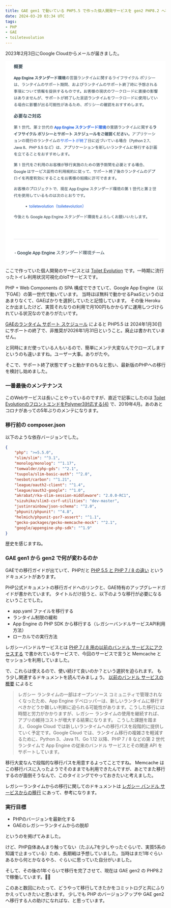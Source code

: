 ```yaml
---
title: GAE gen1 で動いている PHP5.5 で作った個人開発サービスを gen2 PHP8.2 へ移行した1年記 〜 その 1
date: 2024-03-20 03:34 UTC
tags: 
- PHP
- GAE
- toiletevolution
---
```


2023年2月3日にGoogle Cloudからメールが届きました。

![](/images/blog/gae-gen1-support-mail.png)

ここで作っていた個人開発のサービスとは [Toilet Evolution](https://toiletevolution.space/#/about) です。一時期に流行ったトイレ利用状況可視化のIoTサービスです。

PHP + Web Components の SPA 構成でできていて、Google App Engine（以下GAE）の第一世代で動いています。
当時ほぼ無料で動かせるPaaSというのはあまりなくて、GAEばかりを選択していたと記憶しています。
その後 Heroku とか出ましたけど、実質それなりの利用で月100円もかからずに運用しつづけられている状況なのでありがたいです。

[GAEのランタイム サポート スケジュール](https://cloud.google.com/appengine/docs/standard/lifecycle/support-schedule?hl=ja) によると PHP5.5 は 2024年1月30日にサポートの終了で、非推奨が2026年1月31日ということ。廃止は書かれていません。

と同時にまだ使っている人もいるので、簡単にメンテ大変なんでクローズしますというのも違いますね。ユーザー大事。ありがたや。

そこで、サポート終了状態でずっと動かすのもなと思い、最新版のPHPへの移行を検討し始めました。

### 一番最後のメンテナンス

このWebサービスは長いことやっているのですが、直近で記事にしたのは [Toilet EvolutionのフロントエンドをPolymer3対応する(4)](/2019/04/28/toilet-evolution-polymer3-vol4.html) で、2019年4月。あのあとコロナがあっての5年ぶりのメンテになります。

### 移行前の composer.json

以下のような依存バージョンでした。

```json
{
    "php": ">=5.5.0",
    "slim/slim": "^3.1",
    "monolog/monolog": "^1.17",
    "tomwalder/php-gds": "^2.1",
    "tuupola/slim-basic-auth": "^2.0",
    "nesbot/carbon": "^1.21",
    "league/oauth2-client": "^1.4",
    "league/oauth2-google": "^1.0",
    "akrabat/rka-slim-session-middleware": "2.0.0-RC1",
    "sizuhiko/slim3-csrf-utilities": "dev-master",
    "justinrainbow/json-schema": "^2.0",
    "phpunit/phpunit": "^4.8",
    "helmich/phpunit-psr7-assert": "^1.1",
    "gecko-packages/gecko-memcache-mock": "^2.1",
    "google/appengine-php-sdk": "^1.9"    
}
```

歴史を感じますね。

### GAE gen1 から gen2 で何が変わるのか

GAEでの移行ガイドが出ていて、PHPだと [PHP 5.5 と PHP 7 / 8 の違い](https://cloud.google.com/appengine/migration-center/standard/migrate-to-second-gen/php-differences?hl=ja) というドキュメントがあります。

PHP公式ドキュメントの移行ガイドへのリンクと、GAE特有のアップグレードガイドが書かれています。
タイトルだけ拾うと、以下のような移行が必要になるということでした。

- app.yaml ファイルを移行する
- ランタイム制限の緩和
- App Engine の PHP SDK から移行する（レガシーバンドルサービスAPI利用方法）
- ローカルでの実行方法

レガシーバンドルサービスとは [PHP 7 / 8 用の以前のバンドル サービスにアクセスする](https://cloud.google.com/appengine/docs/standard/php-gen2/services/access?hl=ja) で書かれているサービスで、今回のサービスで言うと Memcache とセッションを利用していました。

で、これらは使えるので、使い続けて良いのか？という選択を迫られます。
もう少し関連するドキュメントを読んでみましょう。
[以前のバンドル サービスの概要](https://cloud.google.com/appengine/docs/standard/bundled-services-overview?hl=ja) によると

> レガシー ランタイムの一部はオープンソース コミュニティで管理されなくなったため、App Engine デベロッパーは、新しいランタイムに移行すべきかどうか難しい判断に迫られる可能性があります。こうした移行には時間と労力がかかりますが、レガシー ランタイムの使用を継続すれば、アプリの維持コストが増大する結果になります。
> こうした課題を踏まえ、Google Cloud では新しいランタイムへの移行パスを段階的に提供していく予定です。Google Cloud では、ランタイム移行の複雑さを軽減するために、Python 3、Java 11、Go 1.12 以降、PHP 7 / 8 などの第 2 世代ランタイムで App Engine の従来のバンドル サービスとその関連 API をサポートしています。

移行大変なんで段階的な移行パスを用意するよってことですね。
Memcache はこの移行バスに入ったようでそのままでも利用できたんですが、あとでまた移行するのが面倒そうなんで、このタイミングでやっておきたいと考えました。

レガシーランタイムからの移行に関してのドキュメントは [レガシー バンドル サービスからの移行](https://cloud.google.com/appengine/migration-center/standard/services/migrating-services?hl=ja&tab=php) にあって、参考になります。

### 実行目標

- PHPのバージョンを最新化する
- GAEのレガシーランタイムからの脱却

というのを掲げてみました。

けど、PHP自体あんまり触ってない（たぶん7を少しやったぐらいで、実質5系の知識で止まっている）ため、長期戦は予想していました。当時はまだ1年ぐらいあるから何とかなるやろ、ぐらいに思っていた自分がいました。

そして、その後の1年ぐらいで移行を完了させて、現在は GAE gen2 の PHP8.2 で稼働しています。👏👏

このあと数回にわたって、どうやって移行してきたかをコミットログと共にふりかえっていきたいと思います。
少しでも PHP のバージョンアップや GAE gen2 へ移行する人の助けになればな、と思っています。
